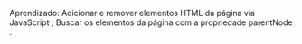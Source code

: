 Aprendizado:
Adicionar e remover elementos HTML da página via JavaScript ;
Buscar os elementos da página com a propriedade parentNode .